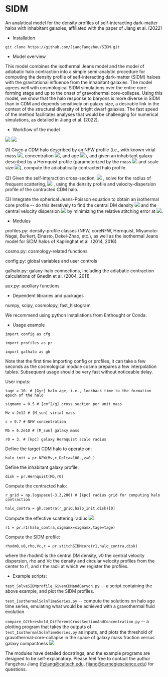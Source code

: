 # SIDM
An analytical model for the density profiles of self-interacting dark-matter halos with inhabitant galaxies, affiliated with the paper of Jiang et al. (2022)

- Installation

`git clone https://github.com/JiangFangzhou/SIDM.git`

- Model overview

This model combines the isothermal Jeans model and the model of adiabatic halo contraction into a simple semi-analytic procedure for computing the density profile of self-interacting dark-matter (SIDM) haloes with the gravitational influence from the inhabitant galaxies. The model agrees well with cosmological SIDM simulations over the entire core-forming stage and up to the onset of gravothermal core-collapse. Using this model, we show that the halo response to baryons is more diverse in SIDM than in CDM and depends sensitively on galaxy size, a desirable link in the context of the structural diversity of bright dwarf galaxies. The fast speed of the method facilitates analyses that would be challenging for numerical simulations, as detailed in Jiang et al. (2022).

- Workflow of the model

<img src="https://render.githubusercontent.com/render/math?math=M_\mathrm{vir}">
<img src="https://render.githubusercontent.com/render/math?math=c">

(1) Given a CDM halo described by an NFW profile (i.e., with known virial mass <img src="https://render.githubusercontent.com/render/math?math=M_\mathrm{vir}">, concentration <img src="https://render.githubusercontent.com/render/math?math=c">, and age <img src="https://render.githubusercontent.com/render/math?math=t_\mathrm{age}">), and given an inhabitant galaxy described by a Hernquist profile (parameterized by the mass <img src="https://render.githubusercontent.com/render/math?math=M_\mathrm{b}"> and scale size <img src="https://render.githubusercontent.com/render/math?math=r_0">), compute the adiabatically contracted halo profile.

(2)  Given the self-interaction cross-section, <img src="https://render.githubusercontent.com/render/math?math=\sigma_m"> , solve for the radius of frequent scattering, <img src="https://render.githubusercontent.com/render/math?math=r_1"> , using the density profile and velocity-dispersion profile of the contracted CDM halo. 

(3)  Integrate the spherical Jeans-Poisson equation to obtain an isothermal core profile -- do this iteratively to find the central DM density <img src="https://render.githubusercontent.com/render/math?math=\rho_\mathrm{0}">  and the central velocity dispersion <img src="https://render.githubusercontent.com/render/math?math=v_\mathrm{0}">  by minimizing the relative stitching error at <img src="https://render.githubusercontent.com/render/math?math=r_1">.

- Modules

profiles.py: density-profile classes (NFW, coreNFW, Hernquist, Miyamoto-Nagai, Burkert, Einasto, Dekel-Zhao, etc.), as well as the isothermal Jeans model for SIDM halos of Kaplinghat et al. (2014, 2016)

cosmo.py: cosmology-related functions

config.py: global variables and user controls 

galhalo.py: galaxy-halo connections, including the adiabatic contraction calculations of Gnedin et al. (2004, 2011)

aux.py: auxiliary functions

- Dependent libraries and packages

numpy, scipy, cosmolopy, fast_histogram

We recommend using python installations from Enthought or Conda. 

- Usage example

`import config as cfg`

`import profiles as pr`

`import galhalo as gh`

Note that the first time importing config or profiles, it can take a few seconds as the cosmological module cosmo prepares a few interpolation tables. Subsequent usage should be very fast without noticeable delay. 

User inputs:

`tage = 10. # [Gyr] halo age, i.e., lookback time to the formation epoch of the halo`

`sigmamx = 0.5 # [cm^2/g] cross section per unit mass`

`Mv = 2e12 # [M_sun] virial mass`

`c = 9.7 # NFW concentration`

`Mb = 6.2e10 # [M_sun] galaxy mass`

`r0 = 3. # [kpc] galaxy Hernquist scale radius`


Define the target CDM halo to operate on:

`halo_init = pr.NFW(Mv,c,Delta=100.,z=0.)`

Define the inhabitant galaxy profile: 

`disk = pr.Hernquist(Mb,r0)`

Compute the contracted halo:

`r_grid = np.logspace(-3,3,200) # [kpc] radius grid for computing halo contraction`

`halo_contra = gh.contra(r_grid,halo_init,disk)[0] `


Compute the effective scattering radius <img src="https://render.githubusercontent.com/render/math?math=r_1">:

`r1 = pr.r1(halo_contra,sigmamx=sigmamx,tage=tage)`

Compute the SIDM profile:

`rhodm0,v0,rho,Vc,r = pr.stitchSIDMcore(r1,halo_contra,disk)`

where the rhodm0 is the central DM density, v0 the central velocity dispersion, rho and Vc the density and circular velocity profiles from the center to r1, and r the radii at which we register the profiles. 

- Example scripts:

`test_SolveSIDMprofile_GivenCDMandBaryon.py` -- a script containing the above example, and plot the SIDM profiles.

`test_IsothermalSolnTimeSeries.py` -- compute the solutions on halo age time series, emulating what would be achieved with a gravothermal fluid evolution

`compare_GCthreshold_DifferentCrossSectionAndConcentration.py` -- a plotting program that takes the outputs of `test_IsothermalSolnTimeSeries.py` as inputs, and plots the threshold of gravothermal-core-collapse in the space of galaxy mass fraction versus galaxy compactness <img src="https://render.githubusercontent.com/render/math?math=M_\mathrm{b}/M_\mathrm{vir}-r_\mathrm{1/2}/M_\mathrm{vir}">

The modules have detailed docstrings, and the example programs are designed 
to be self-explanatory. Please feel free to contact the author Fangzhou Jiang (fzjiang@caltech.edu, fjiang@carnegiescience.edu) for questions.
